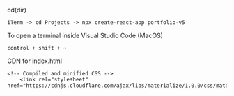 cd(dir)
```
iTerm -> cd Projects -> npx create-react-app portfolio-v5
```

To open a terminal inside Visual Studio Code (MacOS)
```
control + shift + ~
```

CDN for index.html
```
<!-- Compiled and minified CSS -->
    <link rel="stylesheet" href="https://cdnjs.cloudflare.com/ajax/libs/materialize/1.0.0/css/materialize.min.css">
```